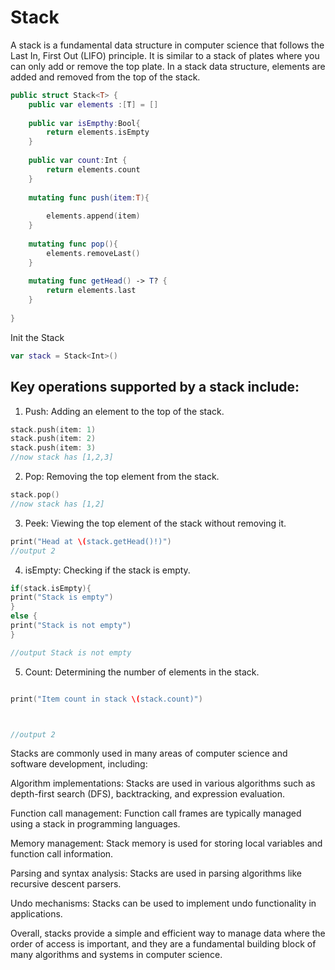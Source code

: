# Stack

A stack is a fundamental data structure in computer science that follows the Last In, First Out (LIFO) principle. It is similar to a stack of plates where you can only add or remove the top plate. In a stack data structure, elements are added and removed from the top of the stack.




```swift
public struct Stack<T> {
    public var elements :[T] = []
    
    public var isEmpthy:Bool{
        return elements.isEmpty
    }
    
    public var count:Int {
        return elements.count
    }
    
    mutating func push(item:T){
        
        elements.append(item)
    }
    
    mutating func pop(){
        elements.removeLast()
    }
    
    mutating func getHead() -> T? {
        return elements.last
    }
    
}

```

Init the Stack

```swift
var stack = Stack<Int>()
```

## Key operations supported by a stack include:

1) Push: Adding an element to the top of the stack.

```swift
stack.push(item: 1)
stack.push(item: 2)
stack.push(item: 3)
//now stack has [1,2,3]
```



2) Pop: Removing the top element from the stack.

```swift
stack.pop()
//now stack has [1,2]
```
3) Peek: Viewing the top element of the stack without removing it.

```swift
print("Head at \(stack.getHead()!)")
//output 2
```

4) isEmpty: Checking if the stack is empty.

```swift
if(stack.isEmpty){
print("Stack is empty")
}
else {
print("Stack is not empty")
}

//output Stack is not empty
```

5) Count: Determining the number of elements in the stack.

```swift

print("Item count in stack \(stack.count)")



//output 2
```

Stacks are commonly used in many areas of computer science and software development, including:

Algorithm implementations: Stacks are used in various algorithms such as depth-first search (DFS), backtracking, and expression evaluation.

Function call management: Function call frames are typically managed using a stack in programming languages.

Memory management: Stack memory is used for storing local variables and function call information.

Parsing and syntax analysis: Stacks are used in parsing algorithms like recursive descent parsers.

Undo mechanisms: Stacks can be used to implement undo functionality in applications.

Overall, stacks provide a simple and efficient way to manage data where the order of access is important, and they are a fundamental building block of many algorithms and systems in computer science.




